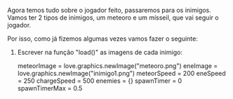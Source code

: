 
Agora temos tudo sobre o jogador feito, passaremos para os inimigos.
Vamos ter 2 tipos de inimigos, um meteoro e um mísseil, que vai seguir o jogador.

Por isso, como já fizemos algumas vezes vamos fazer o seguinte:
1. Escrever na função "load()" as imagens de cada inimigo:

    meteorImage = love.graphics.newImage("meteoro.png")
    eneImage = love.graphics.newImage("inimigo1.png")
    meteorSpeed = 200
    eneSpeed = 250
    chargeSpeed = 500
    enemies = {}
    spawnTimer = 0
    spawnTimerMax = 0.5

    